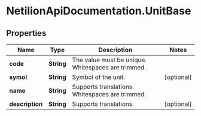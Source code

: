 # NetilionApiDocumentation.UnitBase

## Properties
Name | Type | Description | Notes
------------ | ------------- | ------------- | -------------
**code** | **String** | The value must be unique. Whitespaces are trimmed. | 
**symol** | **String** | Symbol of the unit. | [optional] 
**name** | **String** | Supports translations. Whitespaces are trimmed. | 
**description** | **String** | Supports translations. | [optional] 


